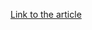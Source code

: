 [Link to the article](https://cybersecuritynews.com/malicious-npm-packages-targeting-paypal-users-to-steal-sensitive-data/)
